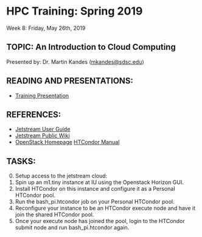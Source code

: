# HPC Training: Spring 2019
Week 8: Friday, May 26th, 2019

## TOPIC: An Introduction to Cloud Computing
Presented by: Dr. Martin Kandes (mkandes@sdsc.edu)

## READING AND PRESENTATIONS:
* [Training Presentation](./introduction-to-cloud-computing.pdf)

## REFERENCES:
* [Jetstream User Guide](https://portal.xsede.org/jetstream)
* [Jetstream Public Wiki](https://iujetstream.atlassian.net/wiki/spaces/JWT/overview)
* [OpenStack Homepage](https://www.openstack.org)
  [HTCondor Manual](https://htcondor.readthedocs.io/en/v8_8_3)

## TASKS:
0. Setup access to the jetstream cloud:
1. Spin up an m1.tiny instance at IU using the Openstack Horizon GUI. 
2. Install HTCondor on this instance and configure it as a Personal HTCondor pool.
3. Run the bash_pi.htcondor job on your Personal HTCondor pool.
4. Reconfigure your instance to be an HTCondor execute node and have it join the shared HTCondor pool. 
5. Once your execute node has joined the pool, login to the HTCondor submit node and run bash_pi.htcondor again. 
